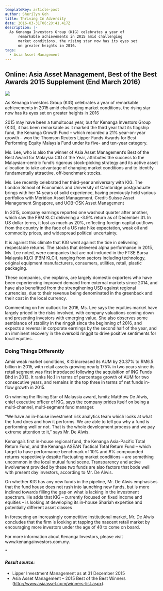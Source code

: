 ```yaml
---
templateKey: article-post
author: Sherilyn Goh
title: Thriving In Adversity
date: 2016-03-31T06:20:41.417Z
description: |-
  As Kenanga Investors Group (KIG) celebrates a year of
      remarkable achievements in 2015 amid challenging
      market conditions, the rising star now has its eyes set
      on greater heights in 2016.
tags:
  - Asia Asset Management
---
```

## Online: Asia Asset Management, Best of the Best Awards 2015 Supplement (End March 2016)

![](/img/2016-03-31-asia-asset-management-thriving-in-adversity.png)

<p>As Kenanga Investors Group (KIG) celebrates a year of
    remarkable achievements in 2015 amid challenging
    market conditions, the rising star now has its eyes set
    on greater heights in 2016</p>

<p>2015 may have been a tumultuous year, but for
    Kenanga Investors Group (KIG), it has been
    remarkable as it marked the third year that its flagship
    fund, the Kenanga Growth Fund – which recorded a
    21% year-on-year growth – won the Thomson Reuters
    Lipper Funds Awards for Best Performing Equity
    Malaysia Fund under its five- and ten-year category.</p>
  
<p>Ms. Lee, who is also the winner of Asia Asset Management’s Best of the Best Award for Malaysia CIO of
    the Year, attributes the success to the Malaysian-centric fund’s rigorous stock-picking strategy and its
    active asset allocation to take advantage of changing market conditions and to identify fundamentally
    attractive, off-benchmark stocks. </p>

<p>Ms. Lee recently celebrated her third-year anniversary with KIG. The London School of Economics and
    University of Cambridge postgraduate brings with her 14 years of solid experience, having previously held
    various portfolios with Meridian Asset Management, Credit-Suisse Asset Management Singapore, and
    UOB-OSK Asset Management</p>

<p>In 2015, company earnings reported one washout quarter after another, which saw the FBM KLCI
    delivering a -3.9% return as of December 31. In US dollar terms, it lost as much as 20%, reflecting foreign
    capital outflows from the country in the face of a US rate hike expectation, weak oil and commodity prices,
    and widespread political uncertainty.</p>

<p>It is against this climate that KIG went against the tide in delivering respectable returns. The stocks that
    delivered alpha performance in 2015, Ms. Lee noted, were companies that are not included in the FTSE
    Bursa Malaysia KLCI (FBM KLCI), ranging from sectors including technology, original equipment
    manufacturers, consumers, utilities, retail, plastic packaging. </p>

<p>These companies, she explains, are largely domestic exporters who have been experiencing improved
    demand from external markets since 2014, and have also benefitted from the strengthening USD against
    regional currencies, due to their revenue being denominated in the greenback and their cost in the
    local currency. </p>

<p>Commenting on her outlook for 2016, Ms. Lee says the equities market have largely priced in the risks
    involved, with company valuations coming down and presenting investors with emerging value. She also
    observes some semblance of stability in the ringgit since the beginning of 2016, and expects a reversal in
    corporate earnings by the second half of the year, and an imminent recovery in the oversold ringgit to drive
    positive sentiments for local equities.</p>

**<h3>Doing Things Differently</h3>**

<p>Amid weak market conditions, KIG increased its AUM by 20.37% to RM6.5 billion in 2015, with retail assets
    growing nearly 175% in two years since its retail segment was first introduced following the acquisition of
    ING Funds Bhd in 2013. It ranks No.1 in terms of percentage growth of AUM for two consecutive years,
    and remains in the top three in terms of net funds in-flow growth in 2015. </p>

<p>On winning the Rising Star of Malaysia award, Ismitz Matthew De Alwis, chief executive officer of KIG, says
    the company prides itself on being a multi-channel, multi-segment fund manager.</p>

<p>“We have an in-house investment risk analytics team which looks at what the fund does and how it
    performs. We are able to tell you why a fund is performing well or not. That is the whole development
    process and we pay extreme attention to it,” says Mr. De Alwis. </p>

<p>Kenanga’s first in-house regional fund, the Kenanga Asia-Pacific Total Return Fund, and the Kenanga
    ASEAN Tactical Total Return Fund – which target to have performance benchmark of 10% and 8%
    compounded returns respectively despite fluctuating market conditions – are something uncommon in the
    local mutual fund scene. Transparency and active involvement provided by these two funds are also factors
    that bode well with present day investors, according to Mr. De Alwis.</p>

<p>On whether KIG has any new funds in the pipeline, Mr. De Alwis emphasises that the fund house does not
    rush into launching new funds, but is more inclined towards filling the gap on what is lacking in the
    investment spectrum. He adds that KIG – currently focused on fixed income and equities – is looking at
    developing its in-house Shariah expertise and potentially different asset classes</p>

<p>In foreseeing an increasingly competitive institutional market, Mr. De Alwis concludes that the firm is
    looking at tapping the nascent retail market by encouraging more investors under the age of 40 to come
    on board. </p>

<p>For more information about Kenanga Investors, please visit www.kenangainvestors.com.my.</p>

**<h4>*Result source:</h4>**

* Lipper Investment Management as at 31 December 2015
* Asia Asset Management – 2015 Best of the Best Winners (http://www.asiaasset.com/winners-list.aspx).